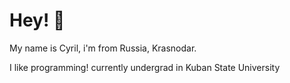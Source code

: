 # Hey! :wave:
My name is Cyril, i'm from Russia, Krasnodar.

I like programming! currently undergrad in Kuban State University
